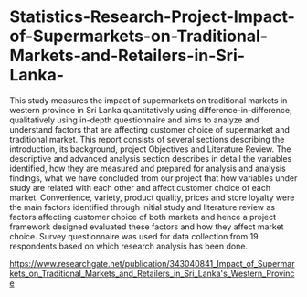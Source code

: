 # Statistics-Research-Project-Impact-of-Supermarkets-on-Traditional-Markets-and-Retailers-in-Sri-Lanka-

This study measures the impact of supermarkets on traditional markets in western province in Sri Lanka quantitatively using difference-in-difference, qualitatively using in-depth questionnaire and aims to analyze and understand factors that are affecting customer choice of supermarket and traditional market. This report consists of several sections describing the introduction, its background, project Objectives and Literature Review. The descriptive and advanced analysis section describes in detail the variables identified, how they are measured and prepared for analysis and analysis findings, what we have concluded from our project that how variables under study are related with each other and affect customer choice of each market. Convenience, variety, product quality, prices and store loyalty were the main factors identified through initial study and literature review as factors affecting customer choice of both markets and hence a project framework designed evaluated these factors and how they affect market choice. Survey questionnaire was used for data collection from 19 respondents based on which research analysis has been done.

https://www.researchgate.net/publication/343040841_Impact_of_Supermarkets_on_Traditional_Markets_and_Retailers_in_Sri_Lanka's_Western_Province

